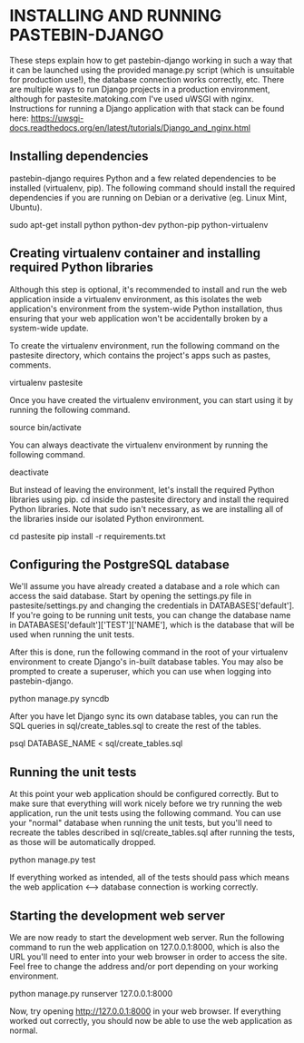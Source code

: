INSTALLING AND RUNNING PASTEBIN-DJANGO
===
These steps explain how to get pastebin-django working in such a way that it can be launched using the provided manage.py script (which is unsuitable for production use!), the database connection works correctly, etc. There are multiple ways to run Django projects in a production environment, although for pastesite.matoking.com I've used uWSGI with nginx. Instructions for running a Django application with that stack can be found here:
https://uwsgi-docs.readthedocs.org/en/latest/tutorials/Django_and_nginx.html


Installing dependencies
--
pastebin-django requires Python and a few related dependencies to be installed (virtualenv, pip). The following command should install the required dependencies if you are running on Debian or a derivative (eg. Linux Mint, Ubuntu).

sudo apt-get install python python-dev python-pip python-virtualenv

Creating virtualenv container and installing required Python libraries
--
Although this step is optional, it's recommended to install and run the web application inside a virtualenv environment, as this isolates the web application's environment from the system-wide Python installation, thus ensuring that your web application won't be accidentally broken by a system-wide update.

To create the virtualenv environment, run the following command on the pastesite directory, which contains the project's apps such as pastes, comments.

virtualenv pastesite

Once you have created the virtualenv environment, you can start using it by running the following command.

source bin/activate

You can always deactivate the virtualenv environment by running the following command.

deactivate

But instead of leaving the environment, let's install the required Python libraries using pip. cd inside the pastesite directory and install the required Python libraries. Note that sudo isn't necessary, as we are installing all of the libraries inside our isolated Python environment.

cd pastesite
pip install -r requirements.txt

Configuring the PostgreSQL database
--
We'll assume you have already created a database and a role which can access the said database. Start by opening the settings.py file in pastesite/settings.py and changing the credentials in DATABASES['default']. If you're going to be running unit tests, you can change the database name in DATABASES['default']['TEST']['NAME'], which is the database that will be used when running the unit tests.

After this is done, run the following command in the root of your virtualenv environment to create Django's in-built database tables. You may also be prompted to create a superuser, which you can use when logging into pastebin-django.

python manage.py syncdb

After you have let Django sync its own database tables, you can run the SQL queries in sql/create_tables.sql to create the rest of the tables.

psql DATABASE_NAME < sql/create_tables.sql

Running the unit tests
--
At this point your web application should be configured correctly. But to make sure that everything will work nicely before we try running the web application, run the unit tests using the following command. You can use your "normal" database when running the unit tests, but you'll need to recreate the tables described in sql/create_tables.sql after running the tests, as those will be automatically dropped.

python manage.py test

If everything worked as intended, all of the tests should pass which means the web application <--> database connection is working correctly.

Starting the development web server
--
We are now ready to start the development web server. Run the following command to run the web application on 127.0.0.1:8000, which is also the URL you'll need to enter into your web browser in order to access the site. Feel free to change the address and/or port depending on your working environment.

python manage.py runserver 127.0.0.1:8000

Now, try opening http://127.0.0.1:8000 in your web browser. If everything worked out correctly, you should now be able to use the web application as normal.